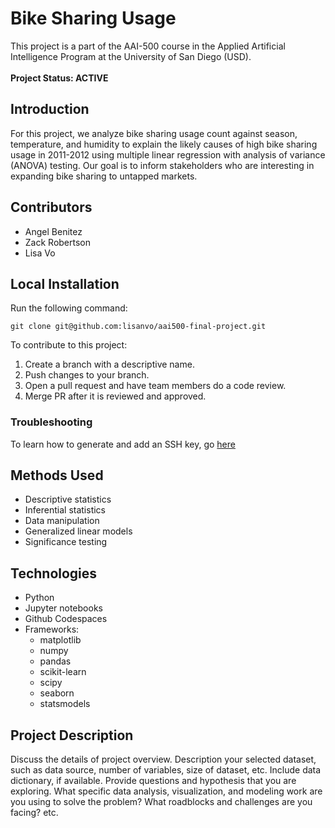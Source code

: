 # Bike Sharing Usage
This project is a part of the AAI-500 course in the Applied Artificial Intelligence Program at the University of San Diego (USD). 
<br><br>**Project Status: ACTIVE**

## Introduction
For this project, we analyze bike sharing usage count against season, temperature, and humidity to explain the likely causes of high bike sharing usage in 2011-2012 using multiple linear regression with analysis of variance (ANOVA) testing. Our goal is to inform stakeholders who are interesting in expanding bike sharing to untapped markets.

## Contributors
- Angel Benitez
- Zack Robertson
- Lisa Vo

## Local Installation
Run the following command:

```
git clone git@github.com:lisanvo/aai500-final-project.git
```

To contribute to this project:
1. Create a branch with a descriptive name.
2. Push changes to your branch.
3. Open a pull request and have team members do a code review.
4. Merge PR after it is reviewed and approved.

### Troubleshooting

To learn how to generate and add an SSH key, go [here](https://docs.github.com/en/authentication/connecting-to-github-with-ssh/generating-a-new-ssh-key-and-adding-it-to-the-ssh-agent)

## Methods Used
- Descriptive statistics
- Inferential statistics
- Data manipulation
- Generalized linear models
- Significance testing
	
## Technologies
- Python
- Jupyter notebooks
- Github Codespaces
- Frameworks:
    - matplotlib
    - numpy
    - pandas
    - scikit-learn
    - scipy
    - seaborn
    - statsmodels

## Project Description
Discuss the details of project overview. Description your selected dataset, such as data source, number of variables, size of dataset, etc. Include data dictionary, if available.  Provide questions and hypothesis that you are exploring. What specific data analysis, visualization, and modeling work are you using to solve the problem? What roadblocks and challenges are you facing? etc. 
